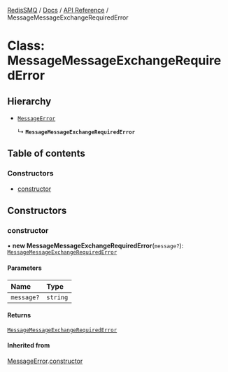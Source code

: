 [RedisSMQ](../../../README.md) / [Docs](../../README.md) / [API Reference](../README.md) / MessageMessageExchangeRequiredError

# Class: MessageMessageExchangeRequiredError

## Hierarchy

- [`MessageError`](MessageError.md)

  ↳ **`MessageMessageExchangeRequiredError`**

## Table of contents

### Constructors

- [constructor](MessageMessageExchangeRequiredError.md#constructor)

## Constructors

### constructor

• **new MessageMessageExchangeRequiredError**(`message?`): [`MessageMessageExchangeRequiredError`](MessageMessageExchangeRequiredError.md)

#### Parameters

| Name | Type |
| :------ | :------ |
| `message?` | `string` |

#### Returns

[`MessageMessageExchangeRequiredError`](MessageMessageExchangeRequiredError.md)

#### Inherited from

[MessageError](MessageError.md).[constructor](MessageError.md#constructor)
